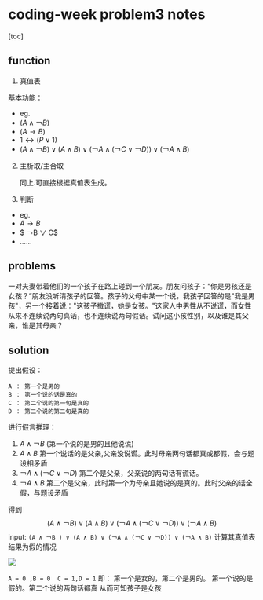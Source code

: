 # coding-week problem3 notes

[toc]

## function

1. 真值表

基本功能：
- eg.
- $(A ∧ ￢B )$
- $(A  → B )$
- $1 ↔ (P ∨ 1)$
- $(A ∧ ￢B ) ∨ (A ∧ B) ∨ (￢A ∧ (￢C ∨ ￢D)) ∨ (￢A ∧ B)$

2. 主析取/主合取

   同上.可直接根据真值表生成。    

3. 判断
- eg.
- $A  → B$
- $ ￢B ∨ C$ 
- ......


## problems

 一对夫妻带着他们的一个孩子在路上碰到一个朋友。朋友问孩子：“你是男孩还是女孩？”朋友没听清孩子的回答。孩子的父母中某一个说，我孩子回答的是"我是男孩"，另一个接着说："这孩子撒谎，她是女孩。"这家人中男性从不说谎，而女性从来不连续说两句真话，也不连续说两句假话。试问这小孩性别，以及谁是其父亲，谁是其母亲？



## solution

提出假设：
```
A ： 第一个是男的
B ： 第一个说的话是真的
C ： 第二个说的第一句是真的
D ： 第二个说的第二句是真的
```

进行假言推理：
1. $A ∧ ￢B$  (第一个说的是男的且他说谎)
2. $A ∧ B$   第一个说话的是父亲,父亲没说谎。此时母亲两句话都真或都假，会与题设相矛盾
3. $￢A ∧ (￢C ∨ ￢D)$ 第二个是父亲，父亲说的两句话有谎话。
4. $￢A ∧ B$   第二个是父亲，此时第一个为母亲且她说的是真的。此时父亲的话全假，与题设矛盾

得到
$$
(A ∧ ￢B ) ∨ (A ∧ B) ∨ (￢A ∧ (￢C ∨ ￢D)) ∨ (￢A ∧ B)
$$
input:
`(A ∧ ￢B ) ∨ (A ∧ B) ∨ (￢A ∧ (￢C ∨ ￢D)) ∨ (￢A ∧ B)`
计算其真值表结果为假的情况

![](https://hackmd.summershrimp.com/uploads/upload_dc587f0255722a773531b0334231faac.png)

`A = 0 ,B = 0  C = 1,D = 1` 
即：
第一个是女的，第二个是男的。
第一个说的是假的。第二个说的两句话都真
从而可知孩子是女孩